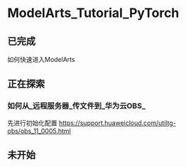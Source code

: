# ModelArts_Tutorial_PyTorch

## 已完成
如何快速进入ModelArts

## 正在探索
### 如何从_远程服务器_传文件到_华为云OBS_
先进行初始化配置
https://support.huaweicloud.com/utiltg-obs/obs_11_0005.html

## 未开始
